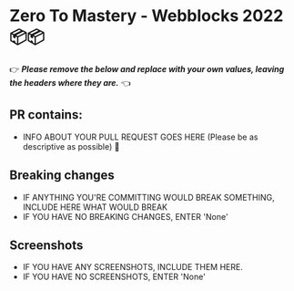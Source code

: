 # Zero To Mastery - Webblocks 2022 📦📦

👉 _**Please remove the below and replace with your own values, leaving the headers where they are.**_ 👈

## PR contains:
- INFO ABOUT YOUR PULL REQUEST GOES HERE (Please be as descriptive as possible) 🤜

## Breaking changes
- IF ANYTHING YOU'RE COMMITTING WOULD BREAK SOMETHING, INCLUDE HERE WHAT WOULD BREAK
- IF YOU HAVE NO BREAKING CHANGES, ENTER 'None'

## Screenshots
- IF YOU HAVE ANY SCREENSHOTS, INCLUDE THEM HERE.
- IF YOU HAVE NO SCREENSHOTS, ENTER 'None'